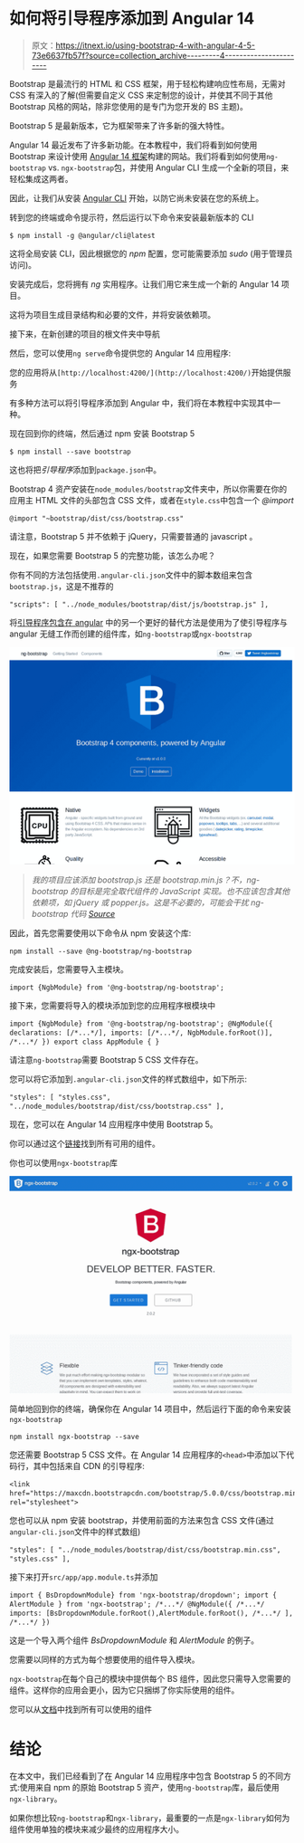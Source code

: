 # 如何将引导程序添加到 Angular 14

> 原文：<https://itnext.io/using-bootstrap-4-with-angular-4-5-73e6637fb57f?source=collection_archive---------4----------------------->

Bootstrap 是最流行的 HTML 和 CSS 框架，用于轻松构建响应性布局，无需对 CSS 有深入的了解(但需要自定义 CSS 来定制您的设计，并使其不同于其他 Bootstrap 风格的网站，除非您使用的是专门为您开发的 BS 主题)。

Bootstrap 5 是最新版本，它为框架带来了许多新的强大特性。

Angular 14 最近发布了许多新功能。在本教程中，我们将看到如何使用 Bootstrap 来设计使用 [Angular 14 框架](https://webtips101.com/whats-new-angular-14/)构建的网站。我们将看到如何使用`ng-bootstrap` vs. `ngx-bootstrap`包，并使用 Angular CLI 生成一个全新的项目，来轻松集成这两者。

因此，让我们从安装 [Angular CLI](https://cli.angular.io/) 开始，以防它尚未安装在您的系统上。

转到您的终端或命令提示符，然后运行以下命令来安装最新版本的 CLI

```
$ npm install -g @angular/cli@latest
```

这将全局安装 CLI，因此根据您的 *npm* 配置，您可能需要添加 *sudo* (用于管理员访问)。

安装完成后，您将拥有 *ng* 实用程序。让我们用它来生成一个新的 Angular 14 项目。

这将为项目生成目录结构和必要的文件，并将安装依赖项。

接下来，在新创建的项目的根文件夹中导航

然后，您可以使用`ng serve`命令提供您的 Angular 14 应用程序:

您的应用将从`[http://localhost:4200/](http://localhost:4200/)`开始提供服务

有多种方法可以将引导程序添加到 Angular 中，我们将在本教程中实现其中一种。

现在回到你的终端，然后通过 npm 安装 Bootstrap 5

```
$ npm install --save bootstrap
```

这也将把*引导程序*添加到`package.json`中。

Bootstrap 4 资产安装在`node_modules/bootstrap`文件夹中，所以你需要在你的应用主 HTML 文件的头部包含 CSS 文件，或者在`style.css`中包含一个 *@import*

```
@import "~bootstrap/dist/css/bootstrap.css"
```

请注意，Bootstrap 5 并不依赖于 jQuery，只需要普通的 javascript 。

现在，如果您需要 Bootstrap 5 的完整功能，该怎么办呢？

你有不同的方法包括使用`.angular-cli.json`文件中的脚本数组来包含`bootstrap.js`，这是不推荐的

```
"scripts": [ "../node_modules/bootstrap/dist/js/bootstrap.js" ],
```

将[引导程序包含在 angular](https://efficientcoder.net/add-bootstrap-angular-14/) 中的另一个更好的替代方法是使用为了使引导程序与 angular 无缝工作而创建的组件库，如`ng-bootstrap`或`ngx-bootstrap`

![](img/40c5b6ba62d334a0a63d849f11528792.png)

> *我的项目应该添加 bootstrap.js 还是 bootstrap.min.js？不，ng-bootstrap 的目标是完全取代组件的 JavaScript 实现。也不应该包含其他依赖项，如 jQuery 或 popper.js。这是不必要的，可能会干扰 ng-bootstrap 代码* [*Source*](https://ng-bootstrap.github.io/#/getting-started)

因此，首先您需要使用以下命令从 npm 安装这个库:

```
npm install --save @ng-bootstrap/ng-bootstrap
```

完成安装后，您需要导入主模块。

```
import {NgbModule} from '@ng-bootstrap/ng-bootstrap';
```

接下来，您需要将导入的模块添加到您的应用程序根模块中

```
import {NgbModule} from '@ng-bootstrap/ng-bootstrap'; @NgModule({ declarations: [/*...*/], imports: [/*...*/, NgbModule.forRoot()], /*...*/ }) export class AppModule { }
```

请注意`ng-bootstrap`需要 Bootstrap 5 CSS 文件存在。

您可以将它添加到`.angular-cli.json`文件的样式数组中，如下所示:

```
"styles": [ "styles.css", "../node_modules/bootstrap/dist/css/bootstrap.css" ],
```

现在，您可以在 Angular 14 应用程序中使用 Bootstrap 5。

你可以通过这个[链接](https://ng-bootstrap.github.io/#/components/accordion/examples)找到所有可用的组件。

你也可以使用`ngx-bootstrap`库

![](img/f2435b16d4b84b8118fb7c8315335a58.png)

简单地回到你的终端，确保你在 Angular 14 项目中，然后运行下面的命令来安装`ngx-bootstrap`

```
npm install ngx-bootstrap --save
```

您还需要 Bootstrap 5 CSS 文件。在 Angular 14 应用程序的`<head>`中添加以下代码行，其中包括来自 CDN 的引导程序:

```
<link href="https://maxcdn.bootstrapcdn.com/bootstrap/5.0.0/css/bootstrap.min.css" rel="stylesheet">
```

您也可以从 npm 安装 bootstrap，并使用前面的方法来包含 CSS 文件(通过`angular-cli.json`文件中的样式数组)

```
"styles": [ "../node_modules/bootstrap/dist/css/bootstrap.min.css", "styles.css" ],
```

接下来打开`src/app/app.module.ts`并添加

```
import { BsDropdownModule} from 'ngx-bootstrap/dropdown'; import { AlertModule } from 'ngx-bootstrap'; /*...*/ @NgModule({ /*...*/ imports: [BsDropdownModule.forRoot(),AlertModule.forRoot(), /*...*/ ], /*...*/ })
```

这是一个导入两个组件 *BsDropdownModule* 和 *AlertModule* 的例子。

您需要以同样的方式为每个想要使用的组件导入模块。

`ngx-bootstrap`在每个自己的模块中提供每个 BS 组件，因此您只需导入您需要的组件。这样你的应用会更小，因为它只捆绑了你实际使用的组件。

您可以从[文档](https://valor-software.com/ngx-bootstrap/#/getting-started)中找到所有可以使用的组件

# 结论

在本文中，我们已经看到了在 Angular 14 应用程序中包含 Bootstrap 5 的不同方式:使用来自 npm 的原始 Bootstrap 5 资产，使用`ng-bootstrap`库，最后使用`ngx-library`。

如果你想比较`ng-bootstrap`和`ngx-library`，最重要的一点是`ngx-library`如何为组件使用单独的模块来减少最终的应用程序大小。